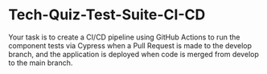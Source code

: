 # Tech-Quiz-Test-Suite-CI-CD
Your task is to create a CI/CD pipeline using GitHub Actions to run the component tests via Cypress when a Pull Request is made to the develop branch, and the application is deployed when code is merged from develop to the main branch.
